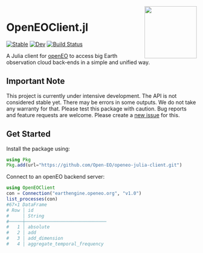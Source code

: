<img src="https://openeo.org/images/openeo_logo.png" align="right" height="138" />

# OpenEOClient.jl

[![Stable](https://img.shields.io/badge/docs-stable-blue.svg)](https://Open-EO.github.io/openeo-julia-client/stable/)
[![Dev](https://img.shields.io/badge/docs-dev-blue.svg)](https://open-eo.github.io/openeo-julia-client/dev/)
[![Build Status](https://github.com/Open-EO/openeo-julia-client/actions/workflows/CI.yml/badge.svg?branch=main)](https://github.com/Open-EO/openeo-julia-client/actions/workflows/CI.yml?query=branch%3Amain)


A Julia client for [openEO](https://openeo.org/) to access big Earth observation cloud back-ends in a simple and unified way. 

## Important Note

This project is currently under intensive development.
The API is not considered stable yet.
There may be errors in some outputs.
We do not take any warranty for that.
Please test this package with caution.
Bug reports and feature requests are welcome.
Please create a [new issue](https://github.com/Open-EO/openeo-julia-client/issues/new) for this.

## Get Started

Install the package using:

```julia
using Pkg
Pkg.add(url="https://github.com/Open-EO/openeo-julia-client.git")
```

Connect to an openEO backend server:

```julia
using OpenEOClient
con = Connection("earthengine.openeo.org", "v1.0")
list_processes(con)
#67×1 DataFrame
# Row │ id                           
#     │ String                       
#─────┼──────────────────────────────
#   1 │ absolute
#   2 │ add
#   3 │ add_dimension
#   4 │ aggregate_temporal_frequency
```
